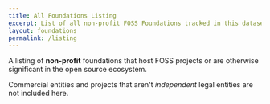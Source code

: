 ```yaml
---
title: All Foundations Listing
excerpt: List of all non-profit FOSS Foundations tracked in this dataset.
layout: foundations
permalink: /listing
---
```


A listing of **non-profit** foundations that host FOSS projects or are otherwise significant in the open source ecosystem.  

Commercial entities and projects that aren't *independent* legal entities are not included here.
